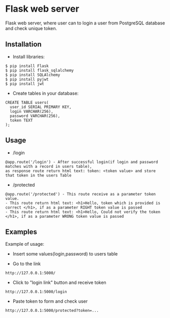 # Flask web server
Flask web server, where user can to login a user from PostgreSQL database and check unique token.

## Installation

- Install libraries:

```shell
$ pip install Flask
$ pip install flask_sqlalchemy
$ pip install SQLAlchemy
$ pip install pyjwt
$ pip install jwt
```

- Create tables in your database:

```PostgreSQL
CREATE TABLE users(
  user_id SERIAL PRIMARY KEY,
  login VARCHAR(256),
  password VARCHAR(256),
  token TEXT
);
```
## Usage

- /login
```shell
@app.route('/login') - After successful login(if login and password matches with a record in users table), 
as response route return html text: token: <token value> and store that token in the users Table
```
- /protected 
```shell
@app.route('/protected') - This route receive as a parameter token value.
- This route return html text: <h1>Hello, token which is provided is correct </h1>, if as a parameter RIGHT token value is passed
- This route return html text: <h1>Hello, Could not verify the token </h1>, if as a parameter WRONG token value is passed
```
## Examples

Example of usage:
- Insert some values(login,password) to users table

- Go to the link
```shell
http://127.0.0.1:5000/
```
- Click to "login link" button and receive token
```shell
http://127.0.0.1:5000/login
```
- Paste token to form and check user
```shell
http://127.0.0.1:5000/protected?token=...
```

